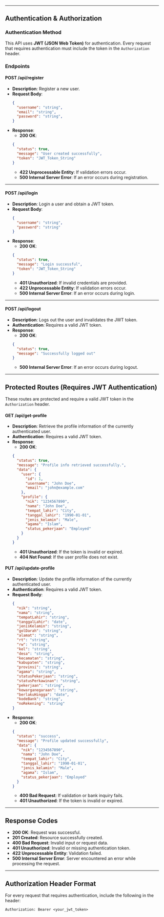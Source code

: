 
---

## Authentication & Authorization

### Authentication Method
This API uses **JWT (JSON Web Token)** for authentication. Every request that requires authentication must include the token in the `Authorization` header.

### Endpoints

#### **POST /api/register**
- **Description**: Register a new user.
- **Request Body**:
    ```json
    {
      "username": "string",
      "email": "string",
      "password": "string",
    }
    ```
- **Response**:
    - **200 OK**:
    ```json
    {
      "status": true,
      "message": "User created successfully",
      "token": "JWT_Token_String"
    }
    ```
    - **422 Unprocessable Entity**: If validation errors occur.
    - **500 Internal Server Error**: If an error occurs during registration.

---

#### **POST /api/login**
- **Description**: Login a user and obtain a JWT token.
- **Request Body**:
    ```json
    {
      "username": "string",
      "password": "string"
    }
    ```
- **Response**:
    - **200 OK**:
    ```json
    {
      "status": true,
      "message": "Login successful",
      "token": "JWT_Token_String"
    }
    ```
    - **401 Unauthorized**: If invalid credentials are provided.
    - **422 Unprocessable Entity**: If validation errors occur.
    - **500 Internal Server Error**: If an error occurs during login.

---

#### **POST /api/logout**
- **Description**: Logs out the user and invalidates the JWT token.
- **Authentication**: Requires a valid JWT token.
- **Response**:
    - **200 OK**:
    ```json
    {
      "status": true,
      "message": "Successfully logged out"
    }
    ```
    - **500 Internal Server Error**: If an error occurs during logout.

---

## Protected Routes (Requires JWT Authentication)

These routes are protected and require a valid JWT token in the `Authorization` header.

#### **GET /api/get-profile**
- **Description**: Retrieve the profile information of the currently authenticated user.
- **Authentication**: Requires a valid JWT token.
- **Response**:
    - **200 OK**:
    ```json
    {
      "status": true,
      "message": "Profile info retrieved successfully.",
      "data": {
        "user": {
          "id": 1,
          "username": "John Doe",
          "email": "john@example.com"
        },
        "profile": {
          "nik": "1234567890",
          "nama": "John Doe",
          "tempat_lahir": "City",
          "tanggal_lahir": "1990-01-01",
          "jenis_kelamin": "Male",
          "agama": "Islam",
          "status_pekerjaan": "Employed"
        }
      }
    }
    ```
    - **401 Unauthorized**: If the token is invalid or expired.
    - **404 Not Found**: If the user profile does not exist.

#### **PUT /api/update-profile**
- **Description**: Update the profile information of the currently authenticated user.
- **Authentication**: Requires a valid JWT token.
- **Request Body**:
    ```json
    {
      "nik": "string",
      "nama": "string",
      "tempatLahir": "string",
      "tanggalLahir": "date",
      "jenisKelamin": "string",
      "golDarah": "string",
      "alamat": "string",
      "rt": "string",
      "rw": "string",
      "kel": "string",
      "desa": "string",
      "kecamatan": "string",
      "kabupaten": "string",
      "provinsi": "string",
      "agama": "string",
      "statusPekerjaan": "string",
      "statusPerkawinan": "string",
      "pekerjaan": "string",
      "kewarganegaraan": "string",
      "berlakuHingga": "date",
      "kodeBank": "string",
      "noRekening": "string"
    }
    ```
- **Response**:
    - **200 OK**:
    ```json
    {
      "status": "success",
      "message": "Profile updated successfully",
      "data": {
        "nik": "1234567890",
        "nama": "John Doe",
        "tempat_lahir": "City",
        "tanggal_lahir": "1990-01-01",
        "jenis_kelamin": "Male",
        "agama": "Islam",
        "status_pekerjaan": "Employed"
      }
    }
    ```
    - **400 Bad Request**: If validation or bank inquiry fails.
    - **401 Unauthorized**: If the token is invalid or expired.

---

## Response Codes

- **200 OK**: Request was successful.
- **201 Created**: Resource successfully created.
- **400 Bad Request**: Invalid input or request data.
- **401 Unauthorized**: Invalid or missing authentication token.
- **422 Unprocessable Entity**: Validation failed.
- **500 Internal Server Error**: Server encountered an error while processing the request.

---



## Authorization Header Format

For every request that requires authentication, include the following in the header:

```http
Authorization: Bearer <your_jwt_token>
